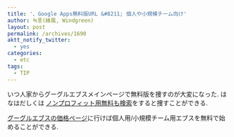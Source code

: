 ```yaml
---
title: '、Google Apps無料版URL &#8211; 個人や小規模チーム向け'
author: 녹풍(綠風, Windgreen)
layout: post
permalink: /archives/1690
aktt_notify_twitter:
  - yes
categories:
  - etc
tags:
  - TIP
---
```

いつ人家からグーグルエブスメインページで無料版を捜すのが大変になった. はなはだしくは [ノンプロフィット用無料も検索][1]をすると捜すことができる.

[グーグルエブスの価格ページ][2]に行けば個人用/小規模チーム用エブスを無料で始めることができる.

 [1]: https://www.google.com/search?q=google+apps+non+profit&ie=utf-8&oe=utf-8&aq=t&rls=org.mozilla:ko:official&client=firefox-a
 [2]: http://www.google.com/intl/ja/enterprise/apps/business/pricing.html